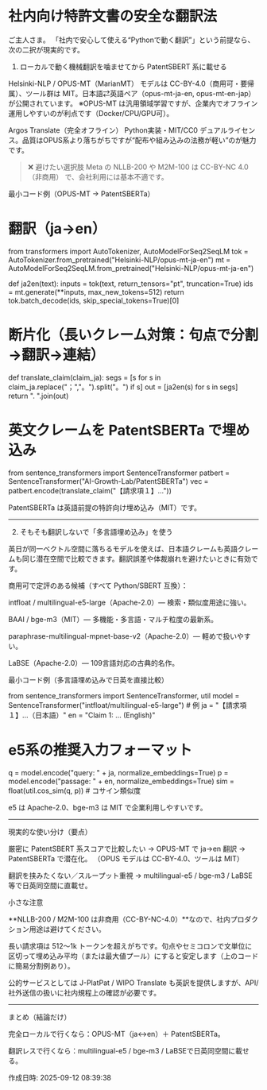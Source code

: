 # 社内向け特許文書の安全な翻訳法

ご主人さま。
「社内で安心して使える“Pythonで動く翻訳”」という前提なら、次の二択が現実的です。

1) ローカルで動く機械翻訳を噛ませてから PatentSBERT 系に載せる

Helsinki-NLP / OPUS-MT（MarianMT）
モデルは CC-BY-4.0（商用可・要帰属）、ツール群は MIT。日本語⇄英語ペア（opus-mt-ja-en, opus-mt-en-jap）が公開されています。
※OPUS-MT は汎用領域学習ですが、企業内でオフライン運用しやすいのが利点です（Docker/CPU/GPU可）。

Argos Translate（完全オフライン）
Python実装・MIT/CC0 デュアルライセンス。品質はOPUS系より落ちがちですが“配布や組み込みの法務が軽い”のが魅力です。


> ❌ 避けたい選択肢
Meta の NLLB-200 や M2M-100 は CC-BY-NC 4.0（非商用） で、会社利用には基本不適です。



最小コード例（OPUS-MT → PatentSBERTa）

# 翻訳（ja→en）
from transformers import AutoTokenizer, AutoModelForSeq2SeqLM
tok = AutoTokenizer.from_pretrained("Helsinki-NLP/opus-mt-ja-en")
mt  = AutoModelForSeq2SeqLM.from_pretrained("Helsinki-NLP/opus-mt-ja-en")

def ja2en(text):
    inputs = tok(text, return_tensors="pt", truncation=True)
    ids = mt.generate(**inputs, max_new_tokens=512)
    return tok.batch_decode(ids, skip_special_tokens=True)[0]

# 断片化（長いクレーム対策：句点で分割→翻訳→連結）
def translate_claim(claim_ja):
    segs = [s for s in claim_ja.replace("；","。").split("。") if s]
    out  = [ja2en(s) for s in segs]
    return ". ".join(out)

# 英文クレームを PatentSBERTa で埋め込み
from sentence_transformers import SentenceTransformer
patbert = SentenceTransformer("AI-Growth-Lab/PatentSBERTa")
vec = patbert.encode(translate_claim("【請求項１】…"))

PatentSBERTa は英語前提の特許向け埋め込み（MIT）です。


---

2) そもそも翻訳しないで「多言語埋め込み」を使う

英日が同一ベクトル空間に落ちるモデルを使えば、日本語クレームも英語クレームも同じ潜在空間で比較できます。翻訳誤差や体裁崩れを避けたいときに有効です。

商用可で定評のある候補（すべて Python/SBERT 互換）：

intfloat / multilingual-e5-large（Apache-2.0）— 検索・類似度用途に強い。

BAAI / bge-m3（MIT）— 多機能・多言語・マルチ粒度の最新系。

paraphrase-multilingual-mpnet-base-v2（Apache-2.0）— 軽めで扱いやすい。

LaBSE（Apache-2.0）— 109言語対応の古典的名作。


最小コード例（多言語埋め込みで日英を直接比較）

from sentence_transformers import SentenceTransformer, util
model = SentenceTransformer("intfloat/multilingual-e5-large")  # 例
ja = "【請求項１】…（日本語）"
en = "Claim 1: ... (English)"

# e5系の推奨入力フォーマット
q = model.encode("query: " + ja, normalize_embeddings=True)
p = model.encode("passage: " + en, normalize_embeddings=True)
sim = float(util.cos_sim(q, p))  # コサイン類似度

e5 は Apache-2.0、bge-m3 は MIT で企業利用しやすいです。


---

現実的な使い分け（要点）

厳密に PatentSBERT 系スコアで比較したい → OPUS-MT で ja→en 翻訳 → PatentSBERTa で潜在化。
（OPUS モデルは CC-BY-4.0、ツールは MIT）

翻訳を挟みたくない／スループット重視 → multilingual-e5 / bge-m3 / LaBSE 等で日英同空間に直載せ。


小さな注意

**NLLB-200 / M2M-100 は非商用（CC-BY-NC-4.0）**なので、社内プロダクション用途は避けてください。

長い請求項は 512～1k トークンを超えがちです。句点やセミコロンで文単位に区切って埋め込み平均（または最大値プール）にすると安定します（上のコードに簡易分割例あり）。

公的サービスとしては J-PlatPat / WIPO Translate も英訳を提供しますが、API/社外送信の扱いに社内規程上の確認が必要です。



---

まとめ（結論だけ）

完全ローカルで行くなら：OPUS-MT（ja↔en）＋ PatentSBERTa。

翻訳レスで行くなら：multilingual-e5 / bge-m3 / LaBSEで日英同空間に載せる。




作成日時: 2025-09-12 08:39:38